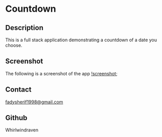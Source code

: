 # Countdown 

## Description 
This is a full stack application demonstrating a countdown of a date you choose. 

## Screenshot 
The following is a screenshot of the app
[!screenshot](./countdown.png);

## Contact
fadysherif1998@gmail.com 

## Github 
Whirlwindraven